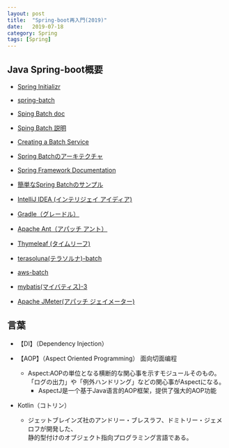 ```yaml
---
layout: post
title:  "Spring-boot再入門(2019)"
date:   2019-07-18
category: Spring
tags: [Spring]
---
```


## Java Spring-boot概要

- [Spring Initializr](https://start.spring.io/)

- [spring-batch](https://github.com/spring-projects/spring-batch)

- [Sping Batch doc](https://docs.spring.io/spring-batch/trunk/reference/html/scalability.html#multithreadedStep)

- [Sping Batch 説明](https://www.omotenashi-mind.com/index.php?title=Sping_Batch)

- [Creating a Batch Service](https://spring.io/guides/gs/batch-processing/)

- [Spring Batchのアーキテクチャ](https://terasoluna-batch.github.io/guideline/5.0.0.RELEASE/ja/Ch02_SpringBatchArchitecture.html)

- [Spring Framework Documentation](https://docs.spring.io/spring/docs/5.2.0.M3/spring-framework-reference/)

- [簡単なSpring Batchのサンプル](https://tech-lab.sios.jp/archives/11402)

- [IntelliJ IDEA (インテリジェイ アイディア)](https://www.jetbrains.com/)

- [Gradle（グレードル）](https://gradle.org/)

- [Apache Ant（アパッチ アント）](http://ant.apache.org/)

- [Thymeleaf (タイムリーフ)](https://github.com/thymeleaf)

- [terasoluna(テラソルナ)-batch](https://terasoluna-batch.github.io/)

- [aws-batch](https://dev.classmethod.jp/cloud/aws/relay_looking_back_aws-batch/)

- [mybatis(マイバティス)-3](https://github.com/mybatis/mybatis-3)

- [Apache JMeter(アパッチ ジェイメーター)](https://jmeter.apache.org/)

## 言葉

- 【DI】（Dependency Injection）  

- 【AOP】（Aspect Oriented Programming） 面向切面编程  
    - Aspect:AOPの単位となる横断的な関心事を示すモジュールそのもの。  
       「ログの出力」や「例外ハンドリング」などの関心事がAspectになる。  
         - AspectJ是一个基于Java语言的AOP框架，提供了强大的AOP功能  

- Kotlin（コトリン）
    - ジェットブレインズ社のアンドリー・ブレスラフ、ドミトリー・ジェメロフが開発した、  
      静的型付けのオブジェクト指向プログラミング言語である。